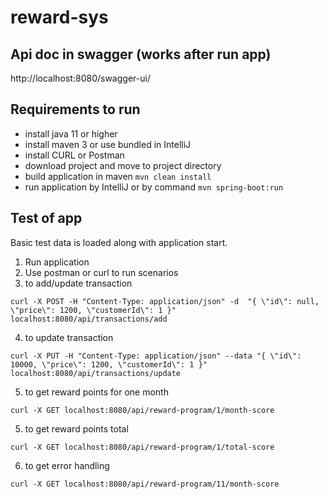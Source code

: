 # reward-sys
## Api doc in swagger (works after run app)
http://localhost:8080/swagger-ui/

## Requirements to run
* install java 11 or higher
* install maven 3 or use bundled in IntelliJ
* install CURL or Postman
* download project and move to project directory
* build application in maven ```mvn clean install```
* run application by IntelliJ or by command ```mvn spring-boot:run```

## Test of app
Basic test data is loaded along with application start.

1. Run application
2. Use postman or curl to run scenarios
3. to add/update transaction
```
curl -X POST -H "Content-Type: application/json" -d  "{ \"id\": null, \"price\": 1200, \"customerId\": 1 }"  localhost:8080/api/transactions/add
```
4. to update transaction
```
curl -X PUT -H "Content-Type: application/json" --data "{ \"id\": 10000, \"price\": 1200, \"customerId\": 1 }"  localhost:8080/api/transactions/update
```
5. to get reward points for one month
```
curl -X GET localhost:8080/api/reward-program/1/month-score
```
5. to get reward points total
```
curl -X GET localhost:8080/api/reward-program/1/total-score
```
6. to get error handling
```
curl -X GET localhost:8080/api/reward-program/11/month-score
```

